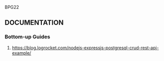 BPG22

## DOCUMENTATION
###  Bottom-up Guides
1. https://blog.logrocket.com/nodejs-expressjs-postgresql-crud-rest-api-example/
